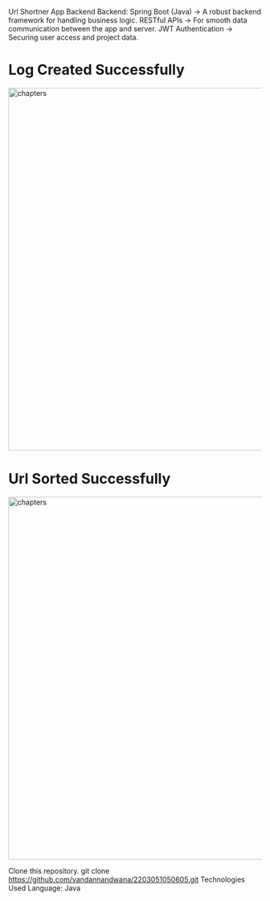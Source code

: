Url Shortner App Backend
Backend:
Spring Boot (Java) → A robust backend framework for handling business logic.
RESTful APIs → For smooth data communication between the app and server.
JWT Authentication → Securing user access and project data.


# Log Created Successfully

<img src="https://github.com/user-attachments/assets/15fae5ae-cf26-44ff-abcc-fead1c1c5819" alt="chapters" width="720">

# Url Sorted Successfully
<img src="https://github.com/user-attachments/assets/4afa4b1e-a119-4ac7-ac43-5e8df6972e90" alt="chapters" width="720">



Clone this repository.
git clone https://github.com/vandannandwana/2203051050605.git
Technologies Used
Language: Java
